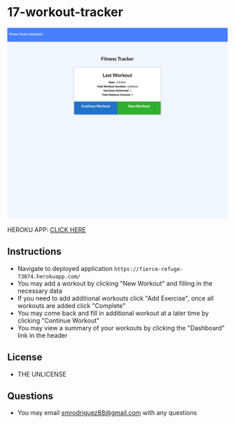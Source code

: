 # 17-workout-tracker

<img src="./public/images/ft-screenshot.png">

HEROKU APP: [CLICK HERE](https://fierce-refuge-73074.herokuapp.com/)

## Instructions
* Navigate to deployed application ```https://fierce-refuge-73074.herokuapp.com/```
* You may add a workout by clicking "New Workout" and filling in the necessary data
* If you need to add additional workouts click "Add Exercise", once all workouts are added click "Complete"
* You may come back and fill in additional workout at a later time by clicking "Continue Workout"
* You may view a summary of your workouts by clicking the "Dashboard" link in the header

## License
* THE UNLICENSE

## Questions
* You may email smrodriguez88@gmail.com with any questions